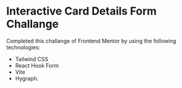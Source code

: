 # Interactive Card Details Form Challange

Completed this challange of Frontend Mentor by using the following technologies:

- Tailwind CSS
- React Hook Form 
- Vite 
- Hygraph.
